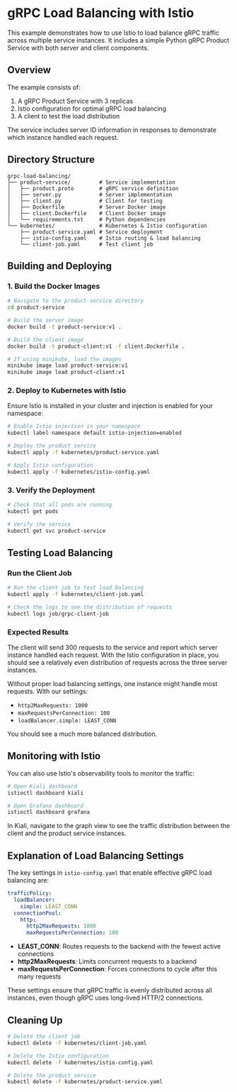 # gRPC Load Balancing with Istio

This example demonstrates how to use Istio to load balance gRPC traffic across multiple service instances. It includes a simple Python gRPC Product Service with both server and client components.

## Overview

The example consists of:

1. A gRPC Product Service with 3 replicas
2. Istio configuration for optimal gRPC load balancing
3. A client to test the load distribution

The service includes server ID information in responses to demonstrate which instance handled each request.

## Directory Structure

```
grpc-load-balancing/
├── product-service/         # Service implementation
│   ├── product.proto        # gRPC service definition
│   ├── server.py            # Server implementation
│   ├── client.py            # Client for testing
│   ├── Dockerfile           # Server Docker image
│   ├── client.Dockerfile    # Client Docker image
│   └── requirements.txt     # Python dependencies
└── kubernetes/              # Kubernetes & Istio configuration
    ├── product-service.yaml # Service deployment
    ├── istio-config.yaml    # Istio routing & load balancing
    └── client-job.yaml      # Test client job
```

## Building and Deploying

### 1. Build the Docker Images

```bash
# Navigate to the product-service directory
cd product-service

# Build the server image
docker build -t product-service:v1 .

# Build the client image
docker build -t product-client:v1 -f client.Dockerfile .

# If using minikube, load the images
minikube image load product-service:v1
minikube image load product-client:v1
```

### 2. Deploy to Kubernetes with Istio

Ensure Istio is installed in your cluster and injection is enabled for your namespace:

```bash
# Enable Istio injection in your namespace
kubectl label namespace default istio-injection=enabled

# Deploy the product service
kubectl apply -f kubernetes/product-service.yaml

# Apply Istio configuration
kubectl apply -f kubernetes/istio-config.yaml
```

### 3. Verify the Deployment

```bash
# Check that all pods are running
kubectl get pods

# Verify the service
kubectl get svc product-service
```

## Testing Load Balancing

### Run the Client Job

```bash
# Run the client job to test load balancing
kubectl apply -f kubernetes/client-job.yaml

# Check the logs to see the distribution of requests
kubectl logs job/grpc-client-job
```

### Expected Results

The client will send 300 requests to the service and report which server instance handled each request. With the Istio configuration in place, you should see a relatively even distribution of requests across the three server instances.

Without proper load balancing settings, one instance might handle most requests. With our settings:
- `http2MaxRequests: 1000`
- `maxRequestsPerConnection: 100`
- `loadBalancer.simple: LEAST_CONN`

You should see a much more balanced distribution.

## Monitoring with Istio

You can also use Istio's observability tools to monitor the traffic:

```bash
# Open Kiali dashboard
istioctl dashboard kiali

# Open Grafana dashboard
istioctl dashboard grafana
```

In Kiali, navigate to the graph view to see the traffic distribution between the client and the product service instances.

## Explanation of Load Balancing Settings

The key settings in `istio-config.yaml` that enable effective gRPC load balancing are:

```yaml
trafficPolicy:
  loadBalancer:
    simple: LEAST_CONN
  connectionPool:
    http:
      http2MaxRequests: 1000
      maxRequestsPerConnection: 100
```

- **LEAST_CONN**: Routes requests to the backend with the fewest active connections
- **http2MaxRequests**: Limits concurrent requests to a backend
- **maxRequestsPerConnection**: Forces connections to cycle after this many requests

These settings ensure that gRPC traffic is evenly distributed across all instances, even though gRPC uses long-lived HTTP/2 connections.

## Cleaning Up

```bash
# Delete the client job
kubectl delete -f kubernetes/client-job.yaml

# Delete the Istio configuration
kubectl delete -f kubernetes/istio-config.yaml

# Delete the product service
kubectl delete -f kubernetes/product-service.yaml
```
